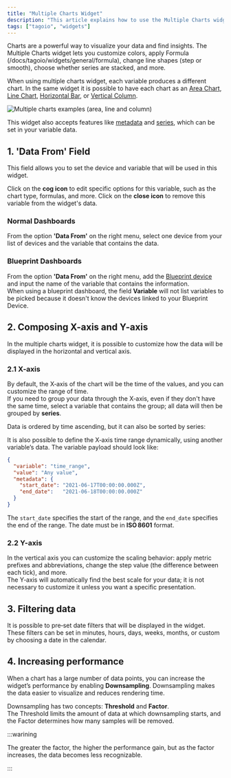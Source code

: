 ```yaml
---
title: "Multiple Charts Widget"
description: "This article explains how to use the Multiple Charts widget in TagoIO, including how each variable can produce a different chart type, configurable options, and the Data From field used to select device and variable sources."
tags: ["tagoio", "widgets"]
---
```

Charts are a powerful way to visualize your data and find insights. The Multiple Charts widget lets you customize colors, apply Formula (/docs/tagoio/widgets/general/formula), change line shapes (step or smooth), choose whether series are stacked, and more.

When using multiple charts widget, each variable produces a different chart. In the same widget it is possible to have each chart as an [Area Chart](/docs/tagoio/widgets/charts/area-chart-widget), [Line Chart](/docs/tagoio/widgets/charts/line-chart-widget), [Horizontal Bar](/docs/tagoio/widgets/charts/horizontal-bar-widget), or [Vertical Column](/docs/tagoio/widgets/charts/vertical-column-widget).

![Multiple charts examples (area, line and column)](/docs_imagem/tagoio/multiple-charts-widget-2.png)

This widget also accepts features like [metadata](/docs/tagoio/payload-parser/metadata) and [series](/docs/tagoio/devices/grouping-variables), which can be set in your variable data.

## 1. 'Data From' Field

This field allows you to set the device and variable that will be used in this widget.

Click on the **cog icon** to edit specific options for this variable, such as the chart type, formulas, and more. Click on the **close icon** to remove this variable from the widget's data.

### Normal Dashboards

From the option **'Data From'** on the right menu, select one device from your list of devices and the variable that contains the data.

### Blueprint Dashboards

From the option **'Data From'** on the right menu, add the [Blueprint device](/docs/tagoio/devices/blueprint-devices-entities) and input the name of the variable that contains the information.  
When using a blueprint dashboard, the field **Variable** will not list variables to be picked because it doesn't know the devices linked to your Blueprint Device.


## 2. Composing X-axis and Y-axis

In the multiple charts widget, it is possible to customize how the data will be displayed in the horizontal and vertical axis.

### 2.1 X-axis

By default, the X‑axis of the chart will be the time of the values, and you can customize the range of time.  
If you need to group your data through the X‑axis, even if they don't have the same time, select a variable that contains the group; all data will then be grouped by **series**.

<!-- Info icon placeholder: X-axis grouping example -->

Data is ordered by time ascending, but it can also be sorted by series:

<!-- Image temporarily disabled: Series sorting example - /cdn.elev.io/file/uploads/8Kr8tD8c3s2gigLME_FvaA_bT6A7DbPNHE1DBsJtJDw/c1IxSaBHG9OmIf4MOI9_tXqBo1IhruO5gcPnGdBbg5c/Captura%20de%20tela%20de%202021-06-22%2022-02-03-D7c.png -->

It is also possible to define the X‑axis time range dynamically, using another variable’s data. The variable payload should look like:

```json
{
  "variable": "time_range",
  "value": "Any value",
  "metadata": {
    "start_date": "2021-06-17T00:00:00.000Z",
    "end_date":   "2021-06-18T00:00:00.000Z"
  }
}
```

The `start_date` specifies the start of the range, and the `end_date` specifies the end of the range. The date must be in **ISO 8601** format.

### 2.2 Y-axis

In the vertical axis you can customize the scaling behavior: apply metric prefixes and abbreviations, change the step value (the difference between each tick), and more.  
The Y‑axis will automatically find the best scale for your data; it is not necessary to customize it unless you want a specific presentation.

<!-- Info icon placeholder: Y-axis configuration -->

## 3. Filtering data

It is possible to pre‑set date filters that will be displayed in the widget. These filters can be set in minutes, hours, days, weeks, months, or custom by choosing a date in the calendar.

<!-- Image temporarily disabled: Data filtering example - /cdn.elev.io/file/uploads/8Kr8tD8c3s2gigLME_FvaA_bT6A7DbPNHE1DBsJtJDw/oYbfUz7PUkwgxMRjS1ipZ3kdvTDoia_GebSxU26rBZs/chartFilterMultipleAxis-Dds.gif -->

## 4. Increasing performance

When a chart has a large number of data points, you can increase the widget’s performance by enabling **Downsampling**. Downsampling makes the data easier to visualize and reduces rendering time.

<!-- Image temporarily disabled: Downsampling example - /cdn.elev.io/file/uploads/8Kr8tD8c3s2gigLME_FvaA_bT6A7DbPNHE1DBsJtJDw/VHfKpB1Yo4XLOL1nWhQ5Ts6GjSLkrr9pM1weL4n7njk/chartDownsampling-Ukg.gif -->

Downsampling has two concepts: **Threshold** and **Factor**.  
The Threshold limits the amount of data at which downsampling starts, and the Factor determines how many samples will be removed.

:::warining

The greater the factor, the higher the performance gain, but as the factor increases, the data becomes less recognizable.

:::